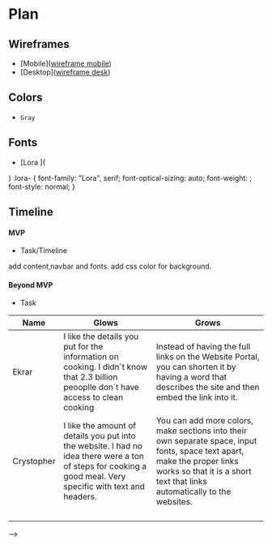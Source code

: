 # Plan

## Wireframes
* [Mobile]([wireframe mobile](https://docs.google.com/drawings/d/1mPX80esG8xGlbQpStYVLD1FcE5nu2tYCwqnJ32XoW_o/edit))
* [Desktop]([wireframe desk](https://docs.google.com/drawings/d/1ypzBIflW7HbWojDfE8Nu8R3WV5OsCsmpoT7DvGQvY-g/edit))

## Colors
* `Gray`

## Fonts
* [Lora ](<link rel="preconnect" href="https://fonts.googleapis.com">
<link rel="preconnect" href="https://fonts.gstatic.com" crossorigin>
<link href="https://fonts.googleapis.com/css2?family=Lora:ital,wght@0,400..700;1,400..700&display=swap" rel="stylesheet">)
.lora-<uniquifier> {
  font-family: "Lora", serif;
  font-optical-sizing: auto;
  font-weight: <weight>;
  font-style: normal;
}

## Timeline

#### MVP

* Task/Timeline

add content,navbar and fonts.
add css color for background.

#### Beyond MVP

* Task










| Name | Glows | Grows |
| -------- | ------- | ------- |
| Ekrar  | I like the details you put for the information on cooking. I didn´t know that 2.3 billion peooplle don´t have access to clean cooking  | Instead of having the full links on the Website Portal, you can shorten it by having a word that describes the site and then embed the link into it. 
|  Crystopher | I like the amount of details you put into the website. I had no idea there were a ton of steps for cooking a good meal. Very specific with text and headers.  | You can add more colors, make sections into their own separate space, input fonts, space text apart, make the proper links works so that it is a short text that links automatically to the websites.
|   |   |
|   |   |
|   |   |
|   |   |

-->
